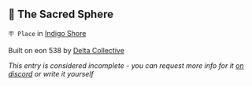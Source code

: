 ## 🪩 The Sacred Sphere

`🪧 Place` in [Indigo Shore](<https://zeithalt.github.io/r/indigo_shore.html>)

Built on eon 538 by [Delta Collective](<https://zeithalt.github.io/r/delta_collective.html>)

_This entry is considered incomplete - you can request more info for it [on discord](<https://discord.com/channels/562910943848169472/1173922660489633802>) or write it yourself_

<!---
keywords:  dc, indigo shore
aliases: 
-->
